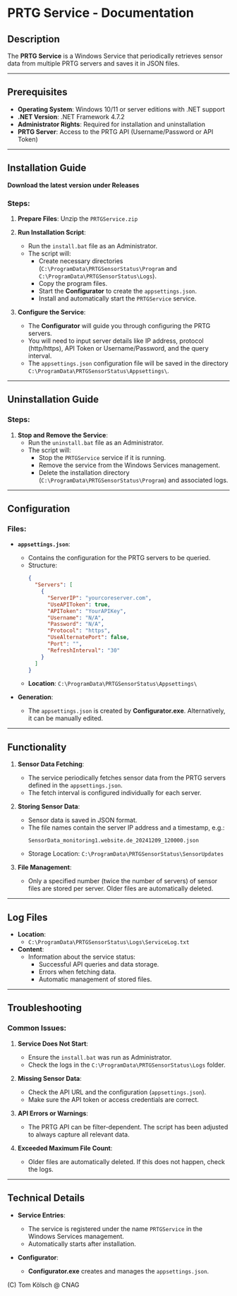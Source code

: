 # PRTG Service - Documentation

## Description
The **PRTG Service** is a Windows Service that periodically retrieves sensor data from multiple PRTG servers and saves it in JSON files.

---

## Prerequisites
- **Operating System**: Windows 10/11 or server editions with .NET support
- **.NET Version**: .NET Framework 4.7.2
- **Administrator Rights**: Required for installation and uninstallation
- **PRTG Server**: Access to the PRTG API (Username/Password or API Token)

---

## Installation Guide
**Download the latest version under Releases**
### Steps:
1. **Prepare Files**:
   Unzip the `PRTGService.zip`

2. **Run Installation Script**:
   - Run the `install.bat` file as an Administrator.
   - The script will:
     - Create necessary directories (`C:\ProgramData\PRTGSensorStatus\Program` and `C:\ProgramData\PRTGSensorStatus\Logs`).
     - Copy the program files.
     - Start the **Configurator** to create the `appsettings.json`.
     - Install and automatically start the `PRTGService` service.

3. **Configure the Service**:
   - The **Configurator** will guide you through configuring the PRTG servers.
   - You will need to input server details like IP address, protocol (http/https), API Token or Username/Password, and the query interval.
   - The `appsettings.json` configuration file will be saved in the directory `C:\ProgramData\PRTGSensorStatus\Appsettings\`.

---

## Uninstallation Guide
### Steps:
1. **Stop and Remove the Service**:
   - Run the `uninstall.bat` file as an Administrator.
   - The script will:
     - Stop the `PRTGService` service if it is running.
     - Remove the service from the Windows Services management.
     - Delete the installation directory (`C:\ProgramData\PRTGSensorStatus\Program`) and associated logs.

---

## Configuration
### Files:
- **`appsettings.json`**:  
  - Contains the configuration for the PRTG servers to be queried.
  - Structure:
    ```json
    {
      "Servers": [
        {
          "ServerIP": "yourcoreserver.com",
          "UseAPIToken": true,
          "APIToken": "YourAPIKey",
          "Username": "N/A",
          "Password": "N/A",
          "Protocol": "https",
          "UseAlternatePort": false,
          "Port": "",
          "RefreshInterval": "30"
        }
      ]
    }
    ```
  - **Location**: `C:\ProgramData\PRTGSensorStatus\Appsettings\`

- **Generation**:
  - The `appsettings.json` is created by **Configurator.exe**. Alternatively, it can be manually edited.

---

## Functionality
1. **Sensor Data Fetching**:
   - The service periodically fetches sensor data from the PRTG servers defined in the `appsettings.json`.
   - The fetch interval is configured individually for each server.

2. **Storing Sensor Data**:
   - Sensor data is saved in JSON format.
   - The file names contain the server IP address and a timestamp, e.g.:
     ```
     SensorData_monitoring1.website.de_20241209_120000.json
     ```
   - Storage Location: `C:\ProgramData\PRTGSensorStatus\SensorUpdates`

3. **File Management**:
   - Only a specified number (twice the number of servers) of sensor files are stored per server. Older files are automatically deleted.

---

## Log Files
- **Location**:
  - `C:\ProgramData\PRTGSensorStatus\Logs\ServiceLog.txt`
- **Content**:
  - Information about the service status:
    - Successful API queries and data storage.
    - Errors when fetching data.
    - Automatic management of stored files.

---

## Troubleshooting
### Common Issues:
1. **Service Does Not Start**:  
   - Ensure the `install.bat` was run as Administrator.
   - Check the logs in the `C:\ProgramData\PRTGSensorStatus\Logs` folder.

2. **Missing Sensor Data**:  
   - Check the API URL and the configuration (`appsettings.json`).
   - Make sure the API token or access credentials are correct.

3. **API Errors or Warnings**:  
   - The PRTG API can be filter-dependent. The script has been adjusted to always capture all relevant data.

4. **Exceeded Maximum File Count**:  
   - Older files are automatically deleted. If this does not happen, check the logs.

---

## Technical Details
- **Service Entries**:
  - The service is registered under the name `PRTGService` in the Windows Services management.
  - Automatically starts after installation.

- **Configurator**:
  - **Configurator.exe** creates and manages the `appsettings.json`.

(C) Tom Kölsch @ CNAG
